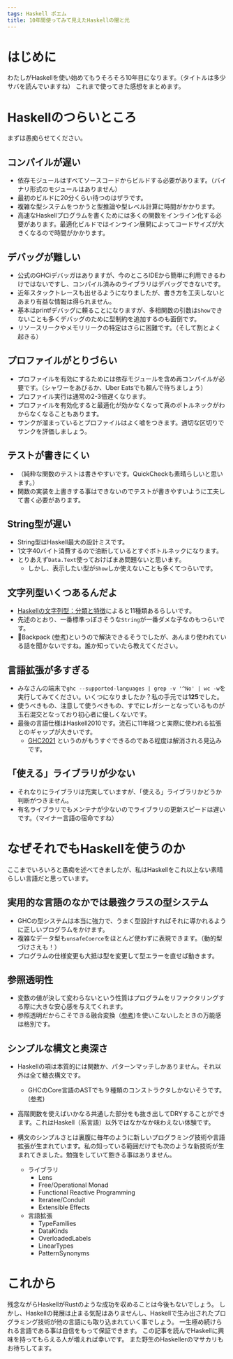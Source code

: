 ```yaml
---
tags: Haskell ポエム
title: 10年間使ってみて見えたHaskellの闇と光
---
```

# はじめに
わたしがHaskellを使い始めてもうそろそろ10年目になります。（タイトルは多少サバを読んでいますね）
これまで使ってきた感想をまとめます。

# Haskellのつらいところ

まずは愚痴らせてください。

## コンパイルが遅い
  - 依存モジュールはすべてソースコードからビルドする必要があります。（バイナリ形式のモジュールはありません）
  - 最初のビルドに20分くらい待つのはザラです。
  - 複雑な型システムをつかうと型推論や型レベル計算に時間がかかります。
  - 高速なHaskellプログラムを書くためには多くの関数をインライン化する必要があります。最適化ビルドではインライン展開によってコードサイズが大きくなるので時間がかかります。

## デバッグが難しい
- 公式のGHCiデバッガはありますが、今のところIDEから簡単に利用できるわけではないですし、コンパイル済みのライブラリはデバッグできないです。
- 近年スタックトレースも出せるようになりましたが、書き方を工夫しないとあまり有益な情報は得られません。
- 基本はprintfデバッグに頼ることになりますが、多相関数の引数は`Show`できないことも多くデバッグのために型制約を追加するのも面倒です。
- リソースリークやメモリリークの特定はさらに困難です。（そして割とよく起きる）

## プロファイルがとりづらい
- プロファイルを有効にするためには依存モジュールを含め再コンパイルが必要です。（シャワーをあびるか、Uber Eatsでも頼んで待ちましょう）
- プロファイル実行は通常の2-3倍遅くなります。
- プロファイルを有効化すると最適化が効かなくなって真のボトルネックがわからなくなることもあります。
- サンクが溜まっているとプロファイルはよく嘘をつきます。適切な区切りでサンクを評価しましょう。

## テストが書きにくい
- （純粋な関数のテストは書きやすいです。QuickCheckも素晴らしいと思います。）
- 関数の実装を上書きする事はできないのでテストが書きやすいように工夫して書く必要があります。

## String型が遅い
- String型はHaskell最大の設計ミスです。
- 1文字40バイト消費するので油断しているとすぐボトルネックになります。
- とりあえず`Data.Text`使っておけばまあ問題ないと思います。
  - しかし、表示したい型が`Show`しか使えないことも多くてつらいです。 

## 文字列型いくつあるんだよ
- [Haskellの文字列型：分類と特徴](https://qiita.com/mod_poppo/items/740659702f31216fdade)によると11種類あるらしいです。
- 先述のとおり、一番標準っぽさそうな`String`が一番ダメな子なのもつらいです。
- Backpack ([参考](https://matsubara0507.github.io/posts/2017-12-12-backpack-memo.html))というので解決できるそうでしたが、あんまり使われている話を聞かないですね。誰か知っていたら教えてください。

## 言語拡張が多すぎる
- みなさんの端末で`ghc --supported-languages | grep -v '^No' | wc -w`を実行してみてください。いくつになりましたか？私の手元では**125**でした。
- 使うべきもの、注意して使うべきもの、すでにレガシーとなっているものが玉石混交となっており初心者に優しくないです。
- 最後の言語仕様はHaskell2010です。流石に11年経つと実際に使われる拡張とのギャップが大きいです。
  - [GHC2021](https://github.com/ghc-proposals/ghc-proposals/blob/master/proposals/0380-ghc2021.rst) というのがもうすぐできるのである程度は解消される見込みです。

## 「使える」ライブラリが少ない
- それなりにライブラリは充実していますが、「使える」ライブラリかどうか判断がつきません。
- 有名ライブラリでもメンテナが少ないのでライブラリの更新スピードは遅いです。（マイナー言語の宿命ですね）

# なぜそれでもHaskellを使うのか
ここまでいろいろと愚痴を述べてきましたが、私はHaskellをこれ以上ない素晴らしい言語だと思っています。


## 実用的な言語のなかでは最強クラスの型システム
- GHCの型システムは本当に強力で、うまく型設計すればそれに導かれるように正しいプログラムをかけます。
- 複雑なデータ型も`unsafeCoerce`をほとんど使わずに表現できます。（動的型づけさえも！）
- プログラムの仕様変更も大抵は型を変更して型エラーを直せば動きます。

## 参照透明性
- 変数の値が決して変わらないという性質はプログラムをリファクタリングする際に大きな安心感を与えてくれます。
- 参照透明だからこそできる融合変換（[参考](https://qiita.com/autotaker1984/items/5ec0bbd5a44e146dbada))を使いこないしたときの万能感は格別です。

## シンプルな構文と奥深さ
- Haskellの項は本質的には関数か、パターンマッチしかありません。それ以外は全て糖衣構文です。
  - GHCのCore言語のASTでも９種類のコンストラクタしかないそうです。 ([参考](https://serokell.io/blog/haskell-to-core))
- 高階関数を使えばいかなる共通した部分をも抜き出してDRYすることができます。これはHaskell（系言語）以外ではなかなか味わえない体験です。

- 構文のシンプルさとは裏腹に毎年のように新しいプログラミング技術や言語拡張が生まれています。私の知っている範囲だけでも次のような新技術が生まれてきました。勉強をしていて飽きる事はありません。
  - ライブラリ
     - Lens
     - Free/Operational Monad
     - Functional Reactive Programming
     - Iteratee/Conduit
     - Extensible Effects
  - 言語拡張
     - TypeFamilies
     - DataKinds
     - OverloadedLabels
     - LinearTypes
     - PatternSynonyms

# これから
残念ながらHaskellがRustのような成功を収めることは今後もないでしょう。
しかし、Haskellの発展は止まる気配はありませんし、Haskellで生み出されたプログラミング技術が他の言語にも取り込まれていく事でしょう。
一生極め続けられる言語である事は自信をもって保証できます。
この記事を読んでHaskellに興味を持ってもらえる人が増えれば幸いです。
また野生のHaskellerのマサカリもお待ちしてます。
